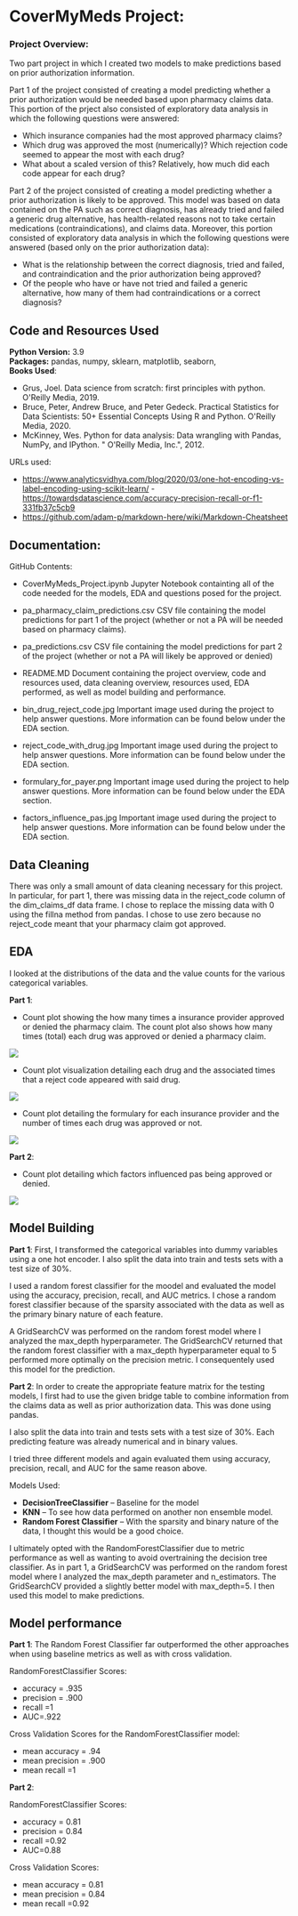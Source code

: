 # CoverMyMeds Project: 

 ### Project Overview:

Two part project in which I created two models to make predictions based on prior authorization information. 

Part 1 of the project consisted of creating a model predicting whether a prior authorization would be needed based upon pharmacy claims data. This portion of the prject also consisted of exploratory data analysis in which the following questions were answered: 

  * Which insurance companies had the most approved pharmacy claims? 
  * Which drug was approved the most (numerically)? Which rejection code seemed to appear the most with each drug? 
  * What about a scaled version of this? Relatively, how much did each code appear for each drug?

Part 2 of the project consisted of creating a model predicting whether a prior authorization is likely to be approved. This model was based on data contained on the PA such as correct diagnosis, has already tried and failed a generic drug alternative, has health-related reasons not to take certain medications (contraindications), and claims data. Moreover, this portion consisted of exploratory data analysis in which the following questions were answered (based only on the prior authorization data): 

  * What is the relationship between the correct diagnosis, tried and failed, and contraindication and the prior authorization being approved? 
  * Of the people who have or have not tried and failed a generic alternative, how many of them had contraindications or a correct diagnosis? 


## Code and Resources Used 
**Python Version:** 3.9  
**Packages:** pandas, numpy, sklearn, matplotlib, seaborn,    
**Books Used**: 
- Grus, Joel. Data science from scratch: first principles with python. O'Reilly Media, 2019.
- Bruce, Peter, Andrew Bruce, and Peter Gedeck. Practical Statistics for Data Scientists: 50+ Essential Concepts Using R and Python. O'Reilly Media, 2020.
- McKinney, Wes. Python for data analysis: Data wrangling with Pandas, NumPy, and IPython. " O'Reilly Media, Inc.", 2012.

URLs used: 
- https://www.analyticsvidhya.com/blog/2020/03/one-hot-encoding-vs-label-encoding-using-scikit-learn/
-https://towardsdatascience.com/accuracy-precision-recall-or-f1-331fb37c5cb9
- https://github.com/adam-p/markdown-here/wiki/Markdown-Cheatsheet

## Documentation: 
GitHub Contents: 

* CoverMyMeds_Project.ipynb
Jupyter Notebook containting all of the code needed for the models, EDA and questions posed for the project. 

* pa_pharmacy_claim_predictions.csv
CSV file containing the model predictions for part 1 of the project (whether or not a PA will be needed based on pharmacy claims). 

* pa_predictions.csv
CSV file containing the model predictions for part 2 of the project (whether or not a PA will likely be approved or denied)

* README.MD
Document containing the project overview, code and resources used, data cleaning overview, resources used, EDA performed, as well as model building and performance. 

* bin_drug_reject_code.jpg
Important image used during the project to help answer questions. More information can be found below under the EDA section. 

* reject_code_with_drug.jpg
Important image used during the project to help answer questions. More information can be found below under the EDA section. 

* formulary_for_payer.png
Important image used during the project to help answer questions. More information can be found below under the EDA section. 

* factors_influence_pas.jpg
Important image used during the project to help answer questions. More information can be found below under the EDA section. 


## Data Cleaning
There was only a small amount of data cleaning necessary for this project. In particular, for part 1, there was missing data in the reject_code column of the dim_claims_df data frame. I chose to replace the missing data with 0 using the fillna method from pandas. I chose to use zero because no reject_code meant that your pharmacy claim got approved. 


## EDA
I looked at the distributions of the data and the value counts for the various categorical variables.

**Part 1**:

* Count plot showing the how many times a insurance provider approved or denied the pharmacy claim. The count plot also shows how many times (total) each drug was approved or denied a pharmacy claim. 

![](bin_drug_reject_code.jpg)

* Count plot visualization detailing each drug and the associated times that a reject code appeared with said drug. 

![](reject_code_with_drug.jpg)

* Count plot detailing the formulary for each insurance provider and the number of times each drug was approved or not. 

![](formulary_for_payer.jpg)

**Part 2**: 
* Count plot detailing which factors influenced pas being approved or denied. 

![](factors_influence_pas.jpg)


## Model Building 

**Part 1**: 
First, I transformed the categorical variables into dummy variables using a one hot encoder. I also split the data into train and tests sets with a test size of 30%.   

I used a random forest classifier for the moodel and evaluated the model using the accuracy, precision, recall, and AUC metrics. I chose a random forest classifier because of the sparsity associated with the data as well as the primary binary nature of each feature. 

A GridSearchCV was performed on the random forest model where I analyzed the max_depth hyperparameter. The GridSearchCV returned that the random forest classifier with a max_depth hyperparameter equal to 5 performed more optimally on the precision metric. I consequentely used this model for the prediction. 

**Part 2**: 
In order to create the appropriate feature matrix for the testing models, I first had to use the given bridge table to combine information from the claims data as well as prior authorization data. This was done using pandas. 

I also split the data into train and tests sets with a test size of 30%. Each predicting feature was already numerical and in binary values. 

I tried three different models and again evaluated them using accuracy, precision, recall, and AUC for the same reason above. 

Models Used: 
*	**DecisionTreeClassifier** – Baseline for the model
*	**KNN** – To see how data performed on another non ensemble model. 
*	**Random Forest Classifier** – With the sparsity and binary nature of the data, I thought this would be a good choice. 

I ultimately opted with the RandomForestClassifier due to metric performance as well as wanting to avoid overtraining the decision tree classifier. As in part 1, a GridSearchCV was performed on the random forest model where I analyzed the max_depth parameter and n_estimators. The GridSearchCV provided a slightly better model with max_depth=5. I then used this model to make predictions. 

## Model performance

**Part 1**: 
The Random Forest Classifier far outperformed the other approaches when using baseline metrics as well as with cross validation. 

RandomForestClassifier Scores: 
*	accuracy = .935
*	precision = .900
*	recall =1
*	AUC=.922

Cross Validation Scores for the RandomForestClassifier model: 
*	mean accuracy = .94
*	mean precision = .900
*	mean recall =1

**Part 2**: 

RandomForestClassifier Scores: 
*	accuracy = 0.81
*	precision = 0.84
*	recall =0.92
*	AUC=0.88

Cross Validation Scores: 
*	mean accuracy = 0.81
*	mean precision = 0.84
*	mean recall =0.92




